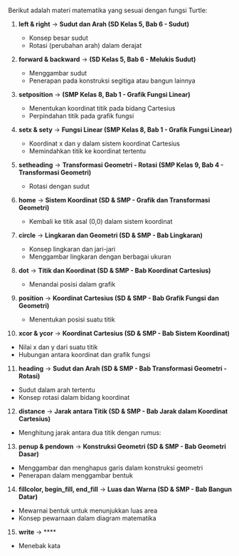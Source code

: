 Berikut adalah materi matematika yang sesuai dengan fungsi Turtle:  

1. **left & right** → **Sudut dan Arah (SD Kelas 5, Bab 6 - Sudut)**  
   - Konsep besar sudut  
   - Rotasi (perubahan arah) dalam derajat  

2. **forward & backward** → **(SD Kelas 5, Bab 6 - Melukis Sudut)**  
   - Menggambar sudut  
   - Penerapan pada konstruksi segitiga atau bangun lainnya  

3. **setposition** → **(SMP Kelas 8, Bab 1 - Grafik Fungsi Linear)**  
   - Menentukan koordinat titik pada bidang Cartesius  
   - Perpindahan titik pada grafik fungsi   

4. **setx & sety** → **Fungsi Linear (SMP Kelas 8, Bab 1 - Grafik Fungsi Linear)**  
   - Koordinat x dan y dalam sistem koordinat Cartesius   
   - Memindahkan titik ke koordinat tertentu  

5. **setheading** → **Transformasi Geometri - Rotasi (SMP Kelas 9, Bab 4 - Transformasi Geometri)**  
   - Rotasi dengan sudut 

6. **home** → **Sistem Koordinat (SD & SMP - Grafik dan Transformasi Geometri)**  
   - Kembali ke titik asal (0,0) dalam sistem koordinat   

7. **circle** → **Lingkaran dan Geometri (SD & SMP - Bab Lingkaran)**  
   - Konsep lingkaran dan jari-jari  
   - Menggambar lingkaran dengan berbagai ukuran  

8. **dot** → **Titik dan Koordinat (SD & SMP - Bab Koordinat Cartesius)**   
   - Menandai posisi dalam grafik  

9. **position** → **Koordinat Cartesius (SD & SMP - Bab Grafik Fungsi dan Geometri)**  
   - Menentukan posisi suatu titik   

10. **xcor & ycor** → **Koordinat Cartesius (SD & SMP - Bab Sistem Koordinat)**  
   - Nilai x dan y dari suatu titik  
   - Hubungan antara koordinat dan grafik fungsi  

11. **heading** → **Sudut dan Arah (SD & SMP - Bab Transformasi Geometri - Rotasi)**  
   - Sudut dalam arah tertentu  
   - Konsep rotasi dalam bidang koordinat  

12. **distance** → **Jarak antara Titik (SD & SMP - Bab Jarak dalam Koordinat Cartesius)**  
   - Menghitung jarak antara dua titik dengan rumus:  
 

13. **penup & pendown** → **Konstruksi Geometri (SD & SMP - Bab Geometri Dasar)**  
   - Menggambar dan menghapus garis dalam konstruksi geometri  
   - Penerapan dalam menggambar bentuk  

14. **fillcolor, begin_fill, end_fill** → **Luas dan Warna (SD & SMP - Bab Bangun Datar)**  
   - Mewarnai bentuk untuk menunjukkan luas area  
   - Konsep pewarnaan dalam diagram matematika  

15. **write** → ****  
   - Menebak kata
